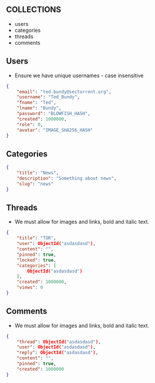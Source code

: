 COLLECTIONS
-----
- users
- categories
- threads
- comments

Users
-----
- Ensure we have unique usernames - case insensitive
```json
{
    "email": "ted.bundy@sectorrent.org",
    "username": "Ted_Bundy",
    "fname": "Ted",
    "lname": "Bundy",
    "password": "BLOWFISH_HASH",
    "created": 1000000,
    "role": 0,
    "avatar": "IMAGE_SHA256_HASH"
}
```

Categories
-----
```json
{
    "title": "News",
    "description": "Something about news",
    "slug": "news"
}
```

Threads
-----
- We must allow for images and links, bold and italic text.
```json
{
    "title": "TOR",
    "user": ObjectId("asdasdasd"),
    "content": "",
    "pinned": true,
    "locked": true,
    "categories": [
        ObjectId("asdasdasd")
    ],
    "created": 1000000,
    "views": 0
}
```

Comments
-----
- We must allow for images and links, bold and italic text.
```json
{
    "thread": ObjectId("asdasdasd"),
    "user": ObjectId("asdasdasd"),
    "reply": ObjectId("asdasdasd"),
    "content": "",
    "pinned": true,
    "created": 1000000
}
```
